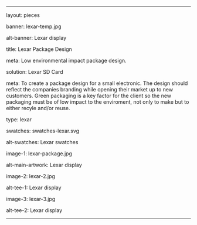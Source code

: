 ---

layout: pieces

banner: lexar-temp.jpg

alt-banner: Lexar display

title: Lexar Package Design

meta: Low environmental impact package design.

solution: Lexar SD Card

meta: To create a package design for a small electronic. The design should reflect the companies branding while opening their market up to new customers. Green packaging is a key factor for the client so the new packaging must be of low impact to the enviroment, not only to make but to either recyle and/or reuse. 

type: lexar

swatches: swatches-lexar.svg

alt-swatches: Lexar swatches

image-1: lexar-package.jpg

alt-main-artwork: Lexar display

image-2: lexar-2.jpg

alt-tee-1: Lexar display

image-3: lexar-3.jpg

alt-tee-2: Lexar display

---